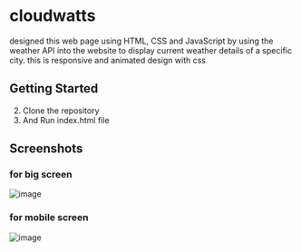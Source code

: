 # cloudwatts
designed this web page using HTML, CSS and JavaScript by using the weather API into the website to display current weather details of a specific city. this is responsive and animated design with css

## Getting Started

2. Clone the repository
3. And Run index.html file

## Screenshots

### for big screen
![image](https://github.com/Rajivkumawat3/cloudwatts/assets/122862213/e968b3f3-3312-414f-b973-15debeee6698)

### for mobile screen
![image](https://github.com/Rajivkumawat3/cloudwatts/assets/122862213/1605fe12-07c4-4ca6-92af-1792c429c4de)

